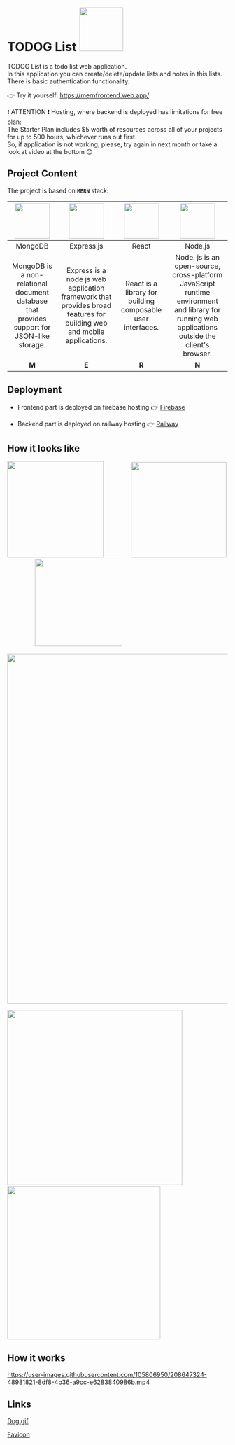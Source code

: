 # TODOG List <img src="https://user-images.githubusercontent.com/105806950/207606295-5b042f22-db15-46cd-9531-a742e5afb5c2.gif" width="100">
TODOG List is a todo list web application.<br>In this application you can create/delete/update lists and notes in this lists.<br>There is basic authentication functionality.

👉 Try it yourself: https://mernfrontend.web.app/

❗ ATTENTION ❗  Hosting, where backend is deployed has limitations for free plan:<br>
The Starter Plan includes $5 worth of resources across all of your projects for up to 500 hours, whichever runs out first.<br>
So, if application is not working, please, try again in next month or take a look at video at the bottom 😊


## Project Content

The project is based on **`MERN`** stack:


| <img src="https://user-images.githubusercontent.com/105806950/207614515-5ab720ab-78c4-4d10-9a7b-2e927b1babb5.png" width="80">       | <img src="https://assets.website-files.com/61ca3f775a79ec5f87fcf937/6202fcdee5ee8636a145a41b_1234.png" width="80">               | <img src="https://user-images.githubusercontent.com/105806950/207611822-8d8a5fc7-f4db-42a9-8f0e-7e39b6cab8b1.png" width="80"> | <img src="https://user-images.githubusercontent.com/105806950/207616509-114ec07c-af03-4572-91f5-515f4d5b6850.png" width="80"> |
|:-------------:|:-------------:|:-------------:|:-------------:|
|MongoDB|Express.js|React|Node.js|
|MongoDB is a non-relational document database that provides support for JSON-like storage.|Express is a node js web application framework that provides broad features for building web and mobile applications.|React is a library for building composable user interfaces.|Node. js is an open-source, cross-platform JavaScript runtime environment and library for running web applications outside the client's browser.|
|**M**|**E**|**R**|**N**|

## Deployment

+ Frontend part is deployed on firebase hosting 👉 [Firebase](https://firebase.google.com/?gclid=Cj0KCQiAqOucBhDrARIsAPCQL1YRcMFrokBmrusViaBMurlHbLidRjqR2nG9D5ldwAhPxJXREzebFDsaAkjYEALw_wcB&gclsrc=aw.ds)

+ Backend part is deployed on railway hosting 👉 [Railway](https://railway.app/)


## How it looks like

<img src="https://user-images.githubusercontent.com/105806950/208623048-69269894-6b98-4222-9a8b-6e8aeea98d75.png" width="220">&nbsp;&nbsp;&nbsp;&nbsp;&nbsp;&nbsp;&nbsp;&nbsp;&nbsp;&nbsp;&nbsp;&nbsp;&nbsp;&nbsp;&nbsp;&nbsp;<img src="https://user-images.githubusercontent.com/105806950/208644335-c1a6a712-952f-4b5e-b176-fee161ebbaab.png" width="218">&nbsp;&nbsp;&nbsp;&nbsp;&nbsp;&nbsp;&nbsp;&nbsp;&nbsp;&nbsp;&nbsp;&nbsp;&nbsp;&nbsp;&nbsp;&nbsp;<img src="https://user-images.githubusercontent.com/105806950/208626648-9e224029-b7e1-4521-842d-df22c3033223.png" width="200">

<img src="https://user-images.githubusercontent.com/105806950/208628031-d1d3af3f-067b-406e-aced-f70051a5bb0f.png" width="800">



<img src="https://user-images.githubusercontent.com/105806950/208625880-5370fb68-bbce-4339-a292-3fa59aff2af9.png" width="400">&nbsp;&nbsp;&nbsp;&nbsp;&nbsp;&nbsp;&nbsp;<img src="https://user-images.githubusercontent.com/105806950/208625978-ed8e1ee6-2b57-4493-9329-59b3fc5130ac.png" width="350">










## How it works




https://user-images.githubusercontent.com/105806950/208647324-48981821-8df8-4b36-a9cc-e6283840986b.mp4


## Links

[Dog gif](https://www.flaticon.com/ru/free-animated-icon/dog_8270876?term=%D1%81%D0%BE%D0%B1%D0%B0%D0%BA%D0%B0&page=1&position=2&page=1&position=2&related_id=8270876&origin=search)

[Favicon](https://icons8.com/icon/4NDyVzGUTlSq/bulleted-list)



